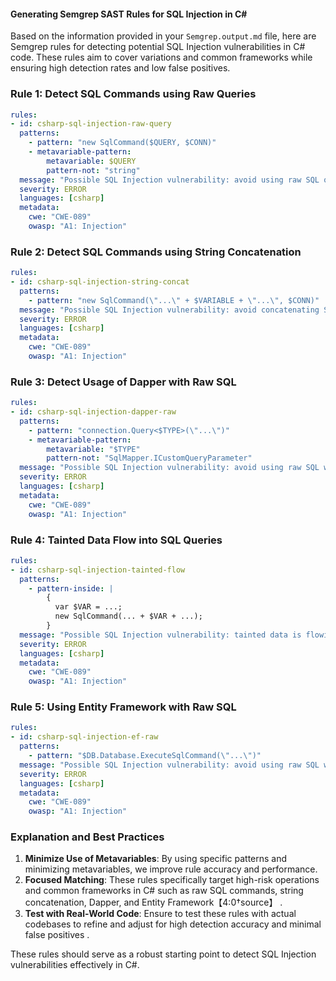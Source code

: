 #### Generating Semgrep SAST Rules for SQL Injection in C#

Based on the information provided in your `Semgrep.output.md` file, here are Semgrep rules for detecting potential SQL Injection vulnerabilities in C# code. These rules aim to cover variations and common frameworks while ensuring high detection rates and low false positives.

### Rule 1: Detect SQL Commands using Raw Queries

```yaml
rules:
- id: csharp-sql-injection-raw-query
  patterns:
    - pattern: "new SqlCommand($QUERY, $CONN)"
    - metavariable-pattern:
        metavariable: $QUERY
        pattern-not: "string"
  message: "Possible SQL Injection vulnerability: avoid using raw SQL queries."
  severity: ERROR
  languages: [csharp]
  metadata:
    cwe: "CWE-089"
    owasp: "A1: Injection"
```

### Rule 2: Detect SQL Commands using String Concatenation

```yaml
rules:
- id: csharp-sql-injection-string-concat
  patterns:
    - pattern: "new SqlCommand(\"...\" + $VARIABLE + \"...\", $CONN)"
  message: "Possible SQL Injection vulnerability: avoid concatenating SQL queries."
  severity: ERROR
  languages: [csharp]
  metadata:
    cwe: "CWE-089"
    owasp: "A1: Injection"
```

### Rule 3: Detect Usage of Dapper with Raw SQL

```yaml
rules:
- id: csharp-sql-injection-dapper-raw
  patterns:
    - pattern: "connection.Query<$TYPE>(\"...\")"
    - metavariable-pattern:
        metavariable: "$TYPE"
        pattern-not: "SqlMapper.ICustomQueryParameter"
  message: "Possible SQL Injection vulnerability: avoid using raw SQL with Dapper."
  severity: ERROR
  languages: [csharp]
  metadata:
    cwe: "CWE-089"
    owasp: "A1: Injection"
```

### Rule 4: Tainted Data Flow into SQL Queries

```yaml
rules:
- id: csharp-sql-injection-tainted-flow
  patterns:
    - pattern-inside: |
        {
          var $VAR = ...;
          new SqlCommand(... + $VAR + ...);
        }
  message: "Possible SQL Injection vulnerability: tainted data is flowing into SQL query."
  severity: ERROR
  languages: [csharp]
  metadata:
    cwe: "CWE-089"
    owasp: "A1: Injection"
```

### Rule 5: Using Entity Framework with Raw SQL

```yaml
rules:
- id: csharp-sql-injection-ef-raw
  patterns:
    - pattern: "$DB.Database.ExecuteSqlCommand(\"...\")"
  message: "Possible SQL Injection vulnerability: avoid using raw SQL with Entity Framework."
  severity: ERROR
  languages: [csharp]
  metadata:
    cwe: "CWE-089"
    owasp: "A1: Injection"
```

### Explanation and Best Practices

1. **Minimize Use of Metavariables**: By using specific patterns and minimizing metavariables, we improve rule accuracy and performance.
2. **Focused Matching**: These rules specifically target high-risk operations and common frameworks in C# such as raw SQL commands, string concatenation, Dapper, and Entity Framework【4:0†source】   .
3. **Test with Real-World Code**: Ensure to test these rules with actual codebases to refine and adjust for high detection accuracy and minimal false positives .

These rules should serve as a robust starting point to detect SQL Injection vulnerabilities effectively in C#.